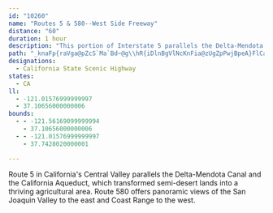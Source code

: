 ```yaml
---
id: "10260"
name: "Routes 5 & 580--West Side Freeway"
distance: "60"
duration: 1 hour
description: "This portion of Interstate 5 parallels the Delta-Mendota Canal and the California Aqueduct, which transformed semi-desert lands into a thriving agricultural area."
path: "_knaFp{raVga@pZcS`Ma`Bd~@g\\hR{iDlnBgVlNcKnFia@zUgZpPwjBpeA}FlCaGxBeM~CovFd~@eCXiO`Cs@\\{wArUoMlBwj@pJgbHliAuShEkIxBu]rHuKjCgMfC}DdA}[tHqSfE_UnFwm@dNuIxB}SlEuJbCmLjCwFdAqIxBcF`Ay}@zSyc@nJwa@rJ{ItCgF|BqOpIuU`Oe{@fh@ga@`Wkb@~V{P~HugCzbA_NpGmJ|Fe_@lVe~@nm@}ErCyRnMyH~FyHbHupCjqCqIhIo\\h]gH|Iuv@xjAsQlUscDn`Eir@laAODoAdBoqFdzHeq@x_AgLtOwHlLaJvMys@~bA{y@zkAym@l{@iJbOeCnEaFjJam@nkAexAvqC{IjQwz@|`Bs{@vcBiXfh@uRx_@eBxC}BzEydDvpGuF~KuBtDqcB|dDmEfHmFhH}lA`uA}VpZkJhMoRfVsBfD"
designations:
  - California State Scenic Highway
states:
  - CA
ll:
  - -121.01576999999997
  - 37.10656000000006
bounds:
  - - -121.56169099999994
    - 37.10656000000006
  - - -121.01576999999997
    - 37.7428020000001

---
```


Route 5 in California's Central Valley parallels the Delta-Mendota Canal and the California Aqueduct, which transformed semi-desert lands into a thriving agricultural area.  Route 580 offers panoramic views of the San Joaquin Valley to the east and Coast Range to the west.
